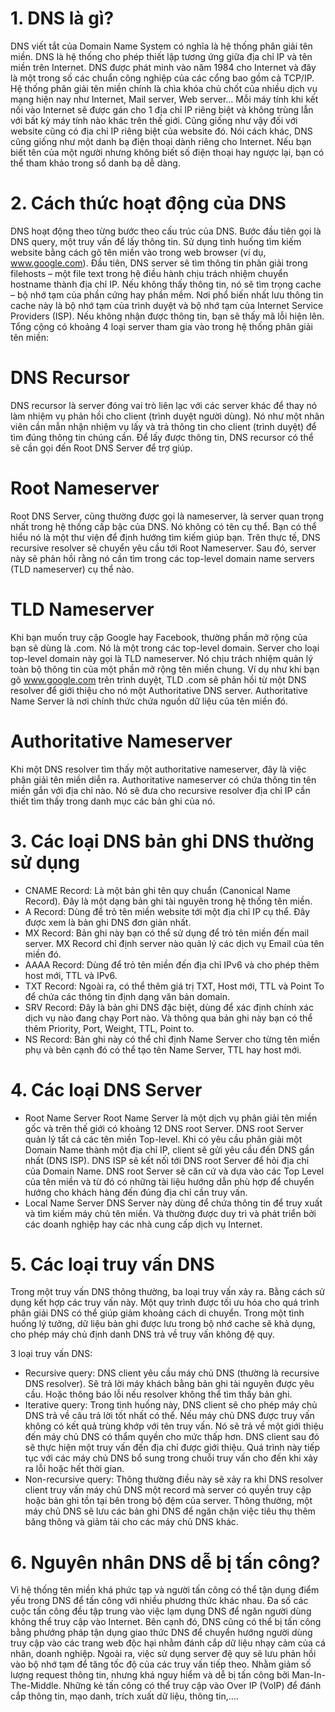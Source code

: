 # 1. DNS là gì?

DNS viết tắt của Domain Name System có nghĩa là hệ thống phân giải tên miền. DNS là hệ thống cho phép thiết lập tương ứng giữa địa chỉ IP và tên miền trên Internet. DNS được phát minh vào năm 1984 cho Internet và đây là một trong số các chuẩn công nghiệp của các cổng bao gồm cả TCP/IP. Hệ thống phân giải tên miền chính là chìa khóa chủ chốt của nhiều dịch vụ mạng hiện nay như Internet, Mail server, Web server… Mỗi máy tính khi kết nối vào Internet sẽ được gán cho 1 địa chỉ IP riêng biệt và không trùng lẫn với bất kỳ máy tính nào khác trên thế giới. Cũng giống như vậy đối với website cũng có địa chỉ IP riêng biệt của website đó. Nói cách khác, DNS cũng giống như một danh bạ điện thoại dành riêng cho Internet. Nếu bạn biết tên của một người nhưng không biết số điện thoại hay ngược lại, bạn có thể tham khảo trong sổ danh bạ dễ dàng.

# 2. Cách thức hoạt động của DNS

DNS hoạt động theo từng bước theo cấu trúc của DNS. Bước đầu tiên gọi là DNS query, một truy vấn để lấy thông tin. Sử dụng tình huống tìm kiếm website bằng cách gõ tên miền vào trong web browser (ví dụ, www.google.com). Đầu tiên, DNS server sẽ tìm thông tin phân giải trong filehosts – một file text trong hệ điều hành chịu trách nhiệm chuyển hostname thành địa chỉ IP. Nếu không thấy thông tin, nó sẽ tìm trọng cache – bộ nhớ tạm của phần cứng hay phần mềm. Nơi phổ biến nhất lưu thông tin cache này là  bộ nhớ tạm của trình duyệt và bộ nhớ tạm của Internet Service Providers (ISP). Nếu không nhận được thông tin, bạn sẽ thấy mã lỗi hiện lên. Tổng cộng có khoảng 4 loại server tham gia vào trong hệ thống phân giải tên miền:
  # DNS Recursor
DNS recursor là server đóng vai trò liên lạc với các server khác để thay nó làm nhiệm vụ phản hồi cho client (trình duyệt người dùng). Nó như một nhân viên cần mẫn nhận nhiệm vụ lấy và trả thông tin cho client (trình duyệt) để tìm đúng thông tin chúng cần. Để lấy được thông tin, DNS recursor có thể sẽ cần gọi đến Root DNS Server để trợ giúp.
  # Root Nameserver
Root DNS Server, cũng thường được gọi là nameserver, là server quan trọng nhất trong hệ thống cấp bậc của DNS. Nó không có tên cụ thể. Bạn có thể hiểu nó là một thư viện để định hướng tìm kiếm giúp bạn. Trên thực tế, DNS recursive resolver sẽ chuyển yêu cầu tới Root Nameserver. Sau đó, server này sẽ phản hồi rằng nó cần tìm trong các top-level domain name servers (TLD nameserver) cụ thể nào.
  # TLD Nameserver
Khi bạn muốn truy cập Google hay Facebook, thường phần mở rộng của bạn sẽ dùng là .com. Nó là một trong các top-level domain. Server cho loại top-level domain này gọi là TLD nameserver. Nó chịu trách nhiệm quản lý toàn bộ thông tin của một phần mở rộng tên miền chung. Ví dụ như khi bạn gõ www.google.com trên trình duyệt, TLD .com sẽ phản hồi từ một DNS resolver để giới thiệu cho nó một Authoritative DNS server. Authoritative Name Server là nơi chính thức chứa nguồn dữ liệu của tên miền đó.
  # Authoritative Nameserver
Khi một DNS resolver tìm thấy một authoritative nameserver, đây là việc phân giải tên miền diễn ra. Authoritative nameserver có chứa thông tin tên miền gắn với địa chỉ nào. Nó sẽ đưa cho recursive resolver địa chỉ IP cần thiết tìm thấy trong danh mục các bản ghi của nó.

# 3. Các loại DNS bản ghi DNS thường sử dụng
 
 - CNAME Record: Là một bản ghi tên quy chuẩn (Canonical Name Record). Đây là một dạng bản ghi tài nguyên trong hệ thống tên miền.
 - A Record: Dùng để trỏ tên miền website tới một địa chỉ IP cụ thể. Đây được xem là bản ghi DNS đơn giản nhất.
 - MX Record: Bản ghi này bạn có thể sử dụng để trỏ tên miền đến mail server. MX Record chỉ định server nào quản lý các dịch vụ Email của tên miền đó.
 - AAAA Record: Dùng để trỏ tên miền đến địa chỉ IPv6 và cho phép thêm host mới, TTL và IPv6.
 - TXT Record: Ngoài ra, có thể thêm giá trị TXT, Host mới, TTL và Point To để chứa các thông tin định dạng văn bản domain.
 - SRV Record: Đây là bản ghi DNS đặc biệt, dùng để xác định chính xác dịch vụ nào đang chạy Port nào. Và thông qua bản ghi này bạn có thể thêm Priority, Port, Weight, TTL, Point to.
 - NS Record: Bản ghi này có thể chỉ định Name Server cho từng tên miền phụ và bên cạnh đó có thể tạo tên Name Server, TTL hay host mới.

# 4. Các loại DNS Server
  
  - Root Name Server
Root Name Server là một dịch vụ phân giải tên miền gốc và trên thế giới có khoảng 12 DNS root Server. DNS root Server quản lý tất cả các tên miền Top-level. Khi có yêu cầu phân giải một Domain Name thành một địa chỉ IP, client sẽ gửi yêu cầu đến DNS gần nhất (DNS ISP). DNS ISP sẽ kết nối tới DNS root Server để hỏi địa chỉ của Domain Name. DNS root Server sẽ căn cứ và dựa vào các Top Level của tên miền và từ đó có những tài liệu hướng dẫn phù hợp để chuyển hướng cho khách hàng đến đúng địa chỉ cần truy vấn.
 - Local Name Server
DNS Server này dùng để chứa thông tin để truy xuất và tìm kiếm máy chủ tên miền. Và thường được duy trì và phát triển bởi các doanh nghiệp hay các nhà cung cấp dịch vụ Internet.

# 5. Các loại truy vấn DNS

Trong một truy vấn DNS thông thường, ba loại truy vấn xảy ra. Bằng cách sử dụng kết hợp các truy vấn này. Một quy trình được tối ưu hóa cho quá trình phân giải DNS có thể giúp giảm khoảng cách di chuyển. Trong một tình huống lý tưởng, dữ liệu bản ghi được lưu trong bộ nhớ cache sẽ khả dụng, cho phép máy chủ định danh DNS trả về truy vấn không đệ quy.

3 loại truy vấn DNS:

  - Recursive query: DNS client yêu cầu máy chủ DNS (thường là recursive DNS resolver). Sẽ trả lời máy khách bằng bản ghi tài nguyên được yêu cầu. Hoặc thông báo lỗi nếu resolver không thể tìm thấy bản ghi.
  - Iterative query: Trong tình huống này, DNS client sẽ cho phép máy chủ DNS trả về câu trả lời tốt nhất có thể. Nếu máy chủ DNS được truy vấn không có kết quả trùng khớp với tên truy vấn. Nó sẽ trả về một giới thiệu đến máy chủ DNS có thẩm quyền cho mức thấp hơn. DNS client sau đó sẽ thực hiện một truy vấn đến địa chỉ được giới thiệu. Quá trình này tiếp tục với các máy chủ DNS bổ sung trong chuỗi truy vấn cho đến khi xảy ra lỗi hoặc hết thời gian.
  - Non-recursive query: Thông thường điều này sẽ xảy ra khi DNS resolver client truy vấn máy chủ DNS một record mà server có quyền truy cập hoặc bản ghi tồn tại bên trong bộ đệm của server. Thông thường, một máy chủ DNS sẽ lưu các bản ghi DNS để ngăn chặn việc tiêu thụ thêm băng thông và giảm tải cho các máy chủ DNS khác.

# 6. Nguyên nhân DNS dễ bị tấn công?

Vì hệ thống tên miền khá phức tạp và người tấn công có thể tận dụng điểm yếu trong DNS để tấn công với nhiều phương thức khác nhau. Đa số các cuộc tấn công đều tập trung vào việc lạm dụng DNS để ngăn người dùng không thể truy cập vào Internet. Bên cạnh đó, DNS cũng có thể bị tấn công bằng phướng pháp tận dụng giao thức DNS để chuyển hướng người dùng truy cập vào các trang web độc hại nhằm đánh cắp dữ liệu nhạy cảm của cá nhân, doanh nghiệp. Ngoài ra, việc sử dụng server đệ quy sẽ lưu phản hồi vào bộ nhớ tạm để tăng tốc độ của các truy vấn tiếp theo. Nhằm giảm số lượng request thông tin, nhưng khá nguy hiểm và dễ bị tấn công bởi Man-In-The-Middle. Những kẻ tấn công có thể truy cập vào Over IP (VoIP) để đánh cắp thông tin, mạo danh, trích xuất dữ liệu, thông tin,….
